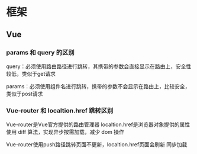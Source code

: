 # 框架

## Vue

### params 和 query 的区别

query：必须使用路由路径进行跳转，其携带的参数会直接显示在路由上，安全性较低，类似于get请求

params：必须使用组件名进行跳转，携带的参数不会显示在路由上，比较安全，类似于post请求

### Vue-router 和 localtion.href 跳转区别

Vue-router是Vue官方提供的路由管理器 localtion.href是浏览器对象提供的属性 使用 diff 算法，实现异步按需加载，减少 dom 操作

Vue-router使用push路径跳转页面不更新，localtion.href页面会刷新 同步加载
